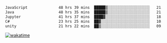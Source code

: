 <!--START_SECTION:waka-->

```txt
JavaScript              48 hrs 39 mins  █████▒░░░░░░░░░░░░░░░░░░░   21.07 %
Java                    48 hrs 35 mins  █████▒░░░░░░░░░░░░░░░░░░░   21.05 %
Jupyter                 41 hrs 37 mins  ████▓░░░░░░░░░░░░░░░░░░░░   18.03 %
C#                      23 hrs 25 mins  ██▓░░░░░░░░░░░░░░░░░░░░░░   10.15 %
unity                   21 hrs 22 mins  ██▒░░░░░░░░░░░░░░░░░░░░░░   09.26 %
```

<!--END_SECTION:waka-->
[![wakatime](https://wakatime.com/badge/user/6c2f442e-41b4-42e3-bc06-d5d8203ad1da.svg)](https://wakatime.com/@6c2f442e-41b4-42e3-bc06-d5d8203ad1da)
